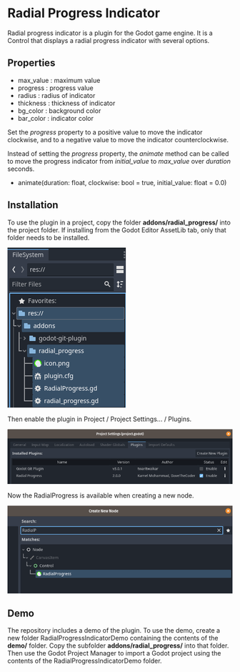 # Radial Progress Indicator
Radial progress indicator is a plugin for the Godot game engine. It is a Control that displays a radial progress indicator with several options.
<br/>

## Properties

- max\_value : maximum value<br/>
- progress : progress value<br/>
- radius : radius of indicator<br/>
- thickness : thickness of indicator<br/>
- bg\_color : background color<br/>
- bar\_color : indicator color<br/>

Set the *progress* property to a positive value to move the indicator clockwise, and to a negative value to move the indicator counterclockwise.

Instead of setting the *progress* property, the *animate* method can be called to move the progress indicator from *initial_value* to *max_value* over *duration* seconds.

- animate(duration: float, clockwise: bool = true, initial\_value: float = 0.0) <br/>

## Installation

To use the plugin in a project, copy the folder **addons/radial_progress/** into the project folder. If installing from the Godot Editor AssetLib tab, only that folder needs to be installed.

![](README_images/filesystem_dock.png)

Then enable the plugin in Project / Project Settings... / Plugins.

![](README_images/project_settings_plugins.png)

Now the RadialProgress is available when creating a new node.

![](README_images/create_new_node.png)

## Demo

The repository includes a demo of the plugin. To use the demo, create a new folder RadialProgressIndicatorDemo containing the contents of the **demo/** folder. Copy the subfolder **addons/radial_progress/** into that folder. Then use the Godot Project Manager to import a Godot project using the contents of the RadialProgressIndicatorDemo folder.
